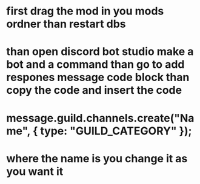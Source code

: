 # first drag the mod in you mods ordner than restart dbs

# than open discord bot studio make a bot and a command than go to add respones message code block than copy the code and insert the code

# message.guild.channels.create("Name", { type: "GUILD_CATEGORY" });

# where the name is you change it as you want it
